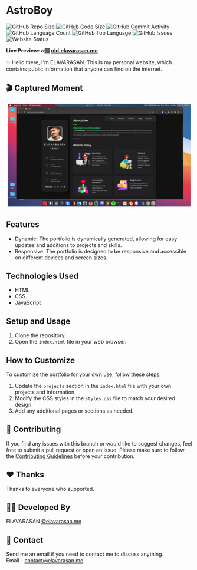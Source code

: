 # AstroBoy

![GitHub Repo Size](https://img.shields.io/github/repo-size/follow-prince/astro-boy?color=d62936&label=Repo%20Size&style=flat-square)
![GitHub Code Size](https://img.shields.io/github/languages/code-size/follow-prince/astro-boy?color=e6a400&label=Code%20Size&style=flat-square)
![GitHub Commit Activity](https://img.shields.io/github/commit-activity/m/follow-prince/astro-boy?color=138a3d&label=Commit%20Activity&style=flat-square)
![GitHub Language Count](https://img.shields.io/github/languages/count/follow-prince/astro-boy?color=1f77b4&label=Total%20Languages&style=flat-square)
![GitHub Top Language](https://img.shields.io/github/languages/top/follow-prince/astro-boy?color=7f0c7f&style=flat-square)
![GitHub Issues](https://img.shields.io/github/issues/follow-prince/astro-boy?color=098f76&label=GitHub%20Issues&style=flat-square)
![Website Status](https://img.shields.io/website?down_message=Down%20%26%20Offline&label=Website%20Status&up_message=Up%20%26%20Online&url=https%3A%2F%2Fold.elavarasan.me)

**Live Preview: 👉🏽 [old.elavarasan.me](https://old.elavarasan.me)**

✨ Hello there, I'm ELAVARASAN. This is my personal website, which contains public information that anyone can find on the internet.

## 🎬 Captured Moment

<div style="border: 4px solid white; display: inline-block; border-radius: 10px;">
  <img src="./assets/images/review.png" >
</div>

## Features

- Dynamic: The portfolio is dynamically generated, allowing for easy updates and additions to projects and skills.
- Responsive: The portfolio is designed to be responsive and accessible on different devices and screen sizes.

## Technologies Used

- HTML
- CSS
- JavaScript

## Setup and Usage

1. Clone the repository.
2. Open the `index.html` file in your web browser.

## How to Customize

To customize the portfolio for your own use, follow these steps:

1. Update the `projects` section in the `index.html` file with your own projects and information.
2. Modify the CSS styles in the `styles.css` file to match your desired design.
3. Add any additional pages or sections as needed.

## 💙 Contributing

If you find any issues with this branch or would like to suggest changes, feel free to submit a pull request or open an issue. Please make sure to follow the [Contributing Guidelines](https://github.com/follow-prince) before your contribution.

## ❤️ Thanks

Thanks to everyone who supported.

## 👨‍💻 Developed By

ELAVARASAN
[©elavarasan.me](https://elavarasan.me)

## 💬 Contact

Send me an email if you need to contact me to discuss anything.  
Email - <contact@elavarasan.me>
